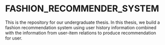 # FASHION_RECOMMENDER_SYSTEM
This is the repository for our undergraduate thesis. In this thesis, we build a fashion recommendation system using user history information combined with the information from user-item relations to produce recommendation for user.
